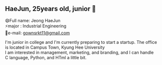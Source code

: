 ## HaeJun, 25years old, junior 👋

😄Full name: Jeong HaeJun  
⚡major : Industrial Engineering  
🌱e-mail: gownsrkt11@gmail.com  

I'm junior in college and I'm currently preparing to start a startup. The office is located in Campus Town, Kyung Hee University  
I am interested in management, marketing, and branding, and I can handle C language, Python, and HTml a little bit.


<!--
**nujeah/nujeah** is a ✨ _special_ ✨ repository because its `README.md` (this file) appears on your GitHub profile.

Here are some ideas to get you started:

- 🔭 I’m currently working on ...
- 🌱 I’m currently learning ...
- 👯 I’m looking to collaborate on ...
- 🤔 I’m looking for help with ...
- 💬 Ask me about ...
- 📫 How to reach me: ...
- 😄 Pronouns: ...
- ⚡ Fun fact: ...
-->
